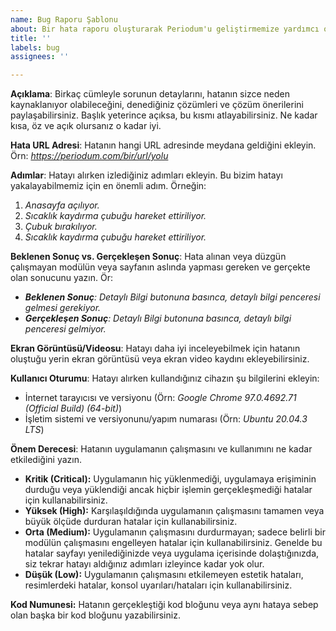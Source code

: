 ```yaml
---
name: Bug Raporu Şablonu
about: Bir hata raporu oluşturarak Periodum'u geliştirmemize yardımcı olun.
title: ''
labels: bug
assignees: ''

---
```


**Açıklama**: Birkaç cümleyle sorunun detaylarını, hatanın sizce neden kaynaklanıyor olabileceğini, denediğiniz çözümleri ve çözüm önerilerini paylaşabilirsiniz. Başlık yeterince açıksa, bu kısmı atlayabilirsiniz. Ne kadar kısa, öz ve açık olursanız o kadar iyi.

**Hata URL Adresi**: Hatanın hangi URL adresinde meydana geldiğini ekleyin. Örn: *https://periodum.com/bir/url/yolu*

**Adımlar**: Hatayı alırken izlediğiniz adımları ekleyin. Bu bizim hatayı yakalayabilmemiz için en önemli adım. Örneğin:
  1. *Anasayfa açılıyor.*
  2. *Sıcaklık kaydırma çubuğu hareket ettiriliyor.*
  3. *Çubuk bırakılıyor.*
  4. *Sıcaklık kaydırma çubuğu hareket ettiriliyor.*

**Beklenen Sonuç vs. Gerçekleşen Sonuç**: Hata alınan veya düzgün çalışmayan modülün veya sayfanın aslında yapması gereken ve gerçekte olan sonucunu yazın. 
Ör: 
  - ***Beklenen Sonuç**: Detaylı Bilgi butonuna basınca, detaylı bilgi penceresi gelmesi gerekiyor.*
  - ***Gerçekleşen Sonuç**: Detaylı Bilgi butonuna basınca, detaylı bilgi penceresi gelmiyor.*

**Ekran Görüntüsü/Videosu**: Hatayı daha iyi inceleyebilmek için hatanın oluştuğu yerin ekran görüntüsü veya ekran video kaydını ekleyebilirsiniz.

**Kullanıcı Oturumu**: Hatayı alırken kullandığınız cihazın şu bilgilerini ekleyin:
  - İnternet tarayıcısı ve versiyonu (Örn: *Google Chrome 97.0.4692.71 (Official Build) (64-bit)*)
  - İşletim sistemi ve versiyonunu/yapım numarası (Örn: *Ubuntu 20.04.3 LTS*)

**Önem Derecesi**: Hatanın uygulamanın çalışmasını ve kullanımını ne kadar etkilediğini yazın.

  - **Kritik (Critical):** Uygulamanın hiç yüklenmediği, uygulamaya erişiminin durduğu veya yüklendiği ancak hiçbir işlemin gerçekleşmediği hatalar için kullanabilirsiniz.
  - **Yüksek (High):** Karşılaşıldığında uygulamanın çalışmasını tamamen veya büyük ölçüde durduran hatalar için kullanabilirsiniz.
  - **Orta (Medium):** Uygulamanın çalışmasını durdurmayan; sadece belirli bir modülün çalışmasını engelleyen hatalar için kullanabilirsiniz. Genelde bu hatalar sayfayı yenilediğinizde veya uygulama içerisinde dolaştığınızda, siz tekrar hatayı aldığınız adımları izleyince kadar yok olur.
  - **Düşük (Low):** Uygulamanın çalışmasını etkilemeyen estetik hataları, resimlerdeki hatalar, konsol uyarıları/hataları için kullanabilirsiniz.

**Kod Numunesi:** Hatanın gerçekleştiği kod bloğunu veya aynı hataya sebep olan başka bir kod bloğunu yazabilirsiniz.
